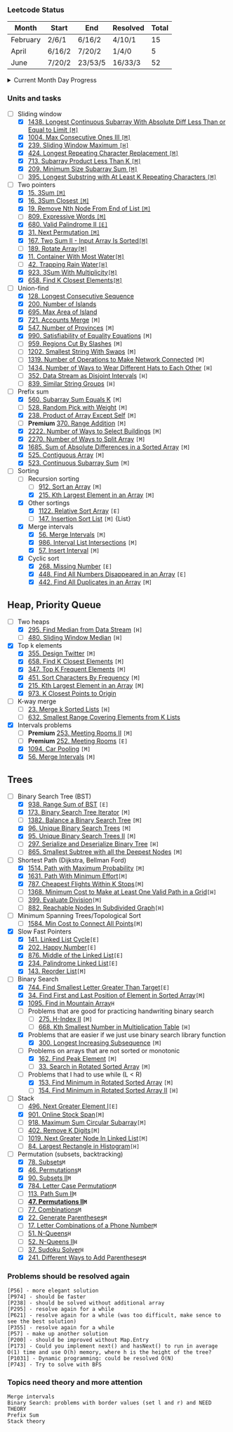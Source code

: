 ### Leetcode Status

| Month    | Start  | End     | Resolved | Total |
|----------|--------|---------|----------|-------|
| February | 2/6/1  | 6/16/2  | 4/10/1   | 15    |
| April    | 6/16/2 | 7/20/2  | 1/4/0    | 5     |
| June     | 7/20/2 | 23/53/5 | 16/33/3  | 52    |

<details>
<summary>Current Month Day Progress</summary>

01.07.22 23/57/4 <br>
03.07.22 25/58/4 <br>
04.07.22 25/58/5 <br>
05.07.22 25/61/6 <br>
07.07.22 25/62/7 <br>
09.07.22 27/64/7 <br>
10.07.22 27/68/7 <br>
11.07.22 27/69/7 <br>
13.07.22 27/70/7 <br>
14.07.22 27/72/7 <br>
</details>

### Units and tasks

- [ ] Sliding window
    - [X] [1438. Longest Continuous Subarray With Absolute Diff Less Than or Equal to Limit `[M]`](https://leetcode.com/problems/longest-continuous-subarray-with-absolute-diff-less-than-or-equal-to-limit/)
    - [X] [1004. Max Consecutive Ones III `[M]`](https://leetcode.com/problems/max-consecutive-ones-iii/)
    - [X] [239. Sliding Window Maximum `[H]`](https://leetcode.com/problems/sliding-window-maximum/)
    - [X] [424. Longest Repeating Character Replacement `[M]`](https://leetcode.com/problems/longest-repeating-character-replacement/)
    - [X] [713. Subarray Product Less Than K `[M]`](https://leetcode.com/problems/subarray-product-less-than-k/)
    - [X] [209. Minimum Size Subarray Sum `[M]`](https://leetcode.com/problems/minimum-size-subarray-sum/)
    - [ ] [395. Longest Substring with At Least K Repeating Characters `[M]`](https://leetcode.com/problems/longest-substring-with-at-least-k-repeating-characters/)

- [ ] Two pointers
    - [X] [15. 3Sum `[M]`](https://leetcode.com/problems/3sum/)
    - [X] [16. 3Sum Closest `[M]`](https://leetcode.com/problems/3sum-closest/)
    - [X] [19. Remove Nth Node From End of List `[M]`](https://leetcode.com/problems/remove-nth-node-from-end-of-list/)
    - [ ] [809. Expressive Words `[M]`](https://leetcode.com/problems/expressive-words/)
    - [X] [680. Valid Palindrome II `[E]`](https://leetcode.com/problems/valid-palindrome-ii/)
    - [X] [31. Next Permutation `[M]`](https://leetcode.com/problems/next-permutation/)
    - [X] [167. Two Sum II - Input Array Is Sorted`[M]`](https://leetcode.com/problems/two-sum-ii-input-array-is-sorted/submissions/)
    - [ ] [189. Rotate Array`[M]`](https://leetcode.com/problems/rotate-array/submissions/)
    - [X] [11. Container With Most Water`[M]`](https://leetcode.com/problems/container-with-most-water/)
    - [ ] [42. Trapping Rain Water`[H]`](https://leetcode.com/problems/trapping-rain-water/)
    - [X] [923. 3Sum With Multiplicity`[M]`](https://leetcode.com/problems/3sum-with-multiplicity/)
    - [X] [658. Find K Closest Elements`[M]`](https://leetcode.com/problems/find-k-closest-elements/)

- [ ] Union-find
    - [X] [128. Longest Consecutive Sequence](https://leetcode.com/problems/longest-consecutive-sequence/)
    - [X] [200. Number of Islands](https://leetcode.com/problems/number-of-islands/)
    - [X] [695. Max Area of Island](https://leetcode.com/problems/max-area-of-island/)
    - [X] [721. Accounts Merge](https://leetcode.com/problems/accounts-merge/submissions/) `[M]`
    - [X] [547. Number of Provinces](https://leetcode.com/problems/number-of-provinces/) `[M]`
    - [X] [990. Satisfiability of Equality Equations](https://leetcode.com/problems/satisfiability-of-equality-equations/) `[M]`
    - [ ] [959. Regions Cut By Slashes](https://leetcode.com/problems/regions-cut-by-slashes/) `[M]`
    - [ ] [1202. Smallest String With Swaps](https://leetcode.com/problems/smallest-string-with-swaps/) `[M]`
    - [ ] [1319. Number of Operations to Make Network Connected](https://leetcode.com/problems/number-of-operations-to-make-network-connected/) `[M]`
    - [ ] [1434. Number of Ways to Wear Different Hats to Each Other](https://leetcode.com/problems/number-of-ways-to-wear-different-hats-to-each-other/) `[H]`
    - [ ] [352. Data Stream as Disjoint Intervals](https://leetcode.com/problems/data-stream-as-disjoint-intervals/) `[H]`
    - [ ] [839. Similar String Groups](https://leetcode.com/problems/similar-string-groups/) `[H]`

- [ ] Prefix sum
    - [X] [560. Subarray Sum Equals K](https://leetcode.com/problems/subarray-sum-equals-k/) `[M]`
    - [ ] [528. Random Pick with Weight](https://leetcode.com/problems/random-pick-with-weight/) `[M]`
    - [X] [238. Product of Array Except Self](https://leetcode.com/problems/product-of-array-except-self/) `[M]`
    - [ ] **Premium** [370. Range Addition](https://leetcode.com/problems/range-addition/) `[M]`
    - [X] [2222. Number of Ways to Select Buildings](https://leetcode.com/problems/number-of-ways-to-select-buildings/) `[M]`
    - [X] [2270. Number of Ways to Split Array](https://leetcode.com/problems/number-of-ways-to-split-array/) `[M]`
    - [X] [1685. Sum of Absolute Differences in a Sorted Array](https://leetcode.com/problems/sum-of-absolute-differences-in-a-sorted-array/) `[M]`
    - [X] [525. Contiguous Array](https://leetcode.com/problems/contiguous-array/) `[M]`
    - [X] [523. Continuous Subarray Sum](https://leetcode.com/problems/continuous-subarray-sum/) `[M]`

- [ ] Sorting
    - [ ] Recursion sorting
        - [ ] [912. Sort an Array](https://leetcode.com/problems/sort-an-array/) `[M]`
        - [X] [215. Kth Largest Element in an Array](https://leetcode.com/problems/kth-largest-element-in-an-array/) `[M]`
    - [X] Other sortings
        - [X] [1122. Relative Sort Array](https://leetcode.com/problems/relative-sort-array/) `[E]`
        - [ ] [147. Insertion Sort List](https://leetcode.com/problems/insertion-sort-list/) `[M]` {List}
    - [X] Merge intervals
        - [X] [56. Merge Intervals](https://leetcode.com/problems/merge-intervals/) `[M]`
        - [X] [986. Interval List Intersections](https://leetcode.com/problems/interval-list-intersections/) `[M]`
        - [X] [57. Insert Interval](https://leetcode.com/problems/insert-interval/) `[M]`
    - [X] Cyclic sort
        - [X] [268. Missing Number](https://leetcode.com/problems/missing-number/) `[E]`
        - [X] [448. Find All Numbers Disappeared in an Array](https://leetcode.com/problems/find-all-numbers-disappeared-in-an-array/) `[E]`
        - [X] [442. Find All Duplicates in an Array](https://leetcode.com/problems/find-all-duplicates-in-an-array/) `[M]`

## Heap, Priority Queue

- [ ] Two heaps
    - [X] [295. Find Median from Data Stream](https://leetcode.com/problems/find-median-from-data-stream/) `[H]`
    - [ ] [480. Sliding Window Median](https://leetcode.com/problems/sliding-window-median/) `[H]`
- [X] Top k elements
    - [X] [355. Design Twitter](https://leetcode.com/problems/design-twitter/) `[M]`
    - [X] [658. Find K Closest Elements](https://leetcode.com/problems/find-k-closest-elements/) `[M]`
    - [X] [347. Top K Frequent Elements](https://leetcode.com/problems/top-k-frequent-elements/) `[M]`
    - [X] [451. Sort Characters By Frequency](https://leetcode.com/problems/sort-characters-by-frequency/) `[M]`
    - [X] [215. Kth Largest Element in an Array](https://leetcode.com/problems/kth-largest-element-in-an-array/) `[M]`
    - [X] [973. K Closest Points to Origin](https://leetcode.com/problems/k-closest-points-to-origin/)
- [ ] K-way merge
    - [ ] [23. Merge k Sorted Lists](https://leetcode.com/problems/merge-k-sorted-lists/) `[H]`
    - [ ] [632. Smallest Range Covering Elements from K Lists](https://leetcode.com/problems/smallest-range-covering-elements-from-k-lists/)
- [X] Intervals problems
    - [ ] **Premium** [253. Meeting Rooms II](https://leetcode.com/problems/meeting-rooms-ii/) `[M]`
    - [ ] **Premium** [252. Meeting Rooms](https://leetcode.com/problems/meeting-rooms/) `[E]`
    - [X] [1094. Car Pooling](https://leetcode.com/problems/car-pooling/) `[M]`
    - [X] [56. Merge Intervals](https://leetcode.com/problems/merge-intervals/) `[M]`

## Trees

- [ ] Binary Search Tree (BST)
    - [X] [938. Range Sum of BST](https://leetcode.com/problems/range-sum-of-bst/) `[E]`
    - [X] [173. Binary Search Tree Iterator](https://leetcode.com/problems/binary-search-tree-iterator/) `[M]`
    - [ ] [1382. Balance a Binary Search Tree](https://leetcode.com/problems/balance-a-binary-search-tree/) `[M]`
    - [X] [96. Unique Binary Search Trees](https://leetcode.com/problems/unique-binary-search-trees/) `[M]`
    - [X] [95. Unique Binary Search Trees II](https://leetcode.com/problems/unique-binary-search-trees-ii/) `[M]`
    - [ ] [297. Serialize and Deserialize Binary Tree](https://leetcode.com/problems/serialize-and-deserialize-binary-tree/) `[H]`
    - [ ] [865. Smallest Subtree with all the Deepest Nodes](https://leetcode.com/problems/smallest-subtree-with-all-the-deepest-nodes) `[M]`
- [ ] Shortest Path (Dijkstra, Bellman Ford)
    - [X] [1514. Path with Maximum Probability](https://leetcode.com/problems/path-with-maximum-probability/) `[M]`
    - [X] [1631. Path With Minimum Effort](https://leetcode.com/problems/path-with-minimum-effort/)`[M]`
    - [X] [787. Cheapest Flights Within K Stops](https://leetcode.com/problems/cheapest-flights-within-k-stops/)`[M]`
    - [ ] [1368. Minimum Cost to Make at Least One Valid Path in a Grid](https://leetcode.com/problems/minimum-cost-to-make-at-least-one-valid-path-in-a-grid)`[H]`
    - [ ] [399. Evaluate Division](https://leetcode.com/problems/evaluate-division/)`[M]`
    - [ ] [882. Reachable Nodes In Subdivided Graph](https://leetcode.com/problems/reachable-nodes-in-subdivided-graph/)`[H]`
- [ ] Minimum Spanning Trees/Topological Sort
    - [ ] [1584. Min Cost to Connect All Points](https://leetcode.com/problems/min-cost-to-connect-all-points/)`[M]`
- [X] Slow Fast Pointers
    - [X] [141. Linked List Cycle](https://leetcode.com/problems/linked-list-cycle/)`[E]`
    - [X] [202. Happy Number](https://leetcode.com/problems/happy-number/)`[E]`
    - [X] [876. Middle of the Linked List](https://leetcode.com/problems/middle-of-the-linked-list/)`[E]`
    - [X] [234. Palindrome Linked List](https://leetcode.com/problems/palindrome-linked-list/)`[E]`
    - [X] [143. Reorder List](https://leetcode.com/problems/reorder-list/)`[M]`
- [ ] Binary Search
    - [X] [744. Find Smallest Letter Greater Than Target](https://leetcode.com/problems/find-smallest-letter-greater-than-target/)`[E]`
    - [X] [34. Find First and Last Position of Element in Sorted Array](https://leetcode.com/problems/find-first-and-last-position-of-element-in-sorted-array/)`[M]`
    - [X] [1095. Find in Mountain Array](https://leetcode.com/problems/find-in-mountain-array/)`H`
    - [ ] Problems that are good for practicing handwriting binary search
        - [ ] [275. H-Index II](https://leetcode.com/problems/h-index-ii/) `[M]`
        - [ ] [668. Kth Smallest Number in Multiplication Table](https://leetcode.com/problems/kth-smallest-number-in-multiplication-table/) `[H]`
    - [X] Problems that are easier if we just use binary search library function
        - [X] [300. Longest Increasing Subsequence](https://leetcode.com/problems/longest-increasing-subsequence/) `[M]`
    - [ ] Problems on arrays that are not sorted or monotonic
        - [X] [162. Find Peak Element](https://leetcode.com/problems/find-peak-element/) `[M]`
        - [ ] [33. Search in Rotated Sorted Array](https://leetcode.com/problems/search-in-rotated-sorted-array/) `[M]`
    - [ ] Problems that I had to use while (L < R)
        - [X] [153. Find Minimum in Rotated Sorted Array](https://leetcode.com/problems/find-minimum-in-rotated-sorted-array/) `[M]`
        - [ ] [154. Find Minimum in Rotated Sorted Array II](https://leetcode.com/problems/find-minimum-in-rotated-sorted-array-ii/) `[H]`
- [ ] Stack
    - [ ] [496. Next Greater Element I](https://leetcode.com/problems/next-greater-element-i/)`[E]`
    - [X] [901. Online Stock Span](https://leetcode.com/problems/online-stock-span/)`[M]`
    - [ ] [918. Maximum Sum Circular Subarray](https://leetcode.com/problems/maximum-sum-circular-subarray/)`[M]`
    - [ ] [402. Remove K Digits](https://leetcode.com/problems/remove-k-digits/)`[M]`
    - [ ] [1019. Next Greater Node In Linked List](https://leetcode.com/problems/next-greater-node-in-linked-list/)`[M]`
    - [ ] [84. Largest Rectangle in Histogram](https://leetcode.com/problems/largest-rectangle-in-histogram/)`[H]`

- [ ] Permutation (subsets, backtracking)
    - [X] [78. Subsets](https://leetcode.com/problems/subsets/)`M`
    - [X] [46. Permutations](https://leetcode.com/problems/permutations/)`M`
    - [X] [90. Subsets II](https://leetcode.com/problems/subsets-ii/)`M`
    - [X] [784. Letter Case Permutation](https://leetcode.com/problems/letter-case-permutation/submissions/)`M`
    - [ ] [113. Path Sum II](https://leetcode.com/problems/path-sum-ii/)`M`
    - [ ] **[47. Permutations II](https://leetcode.com/problems/permutations-ii)`M`**
    - [ ] [77. Combinations](https://leetcode.com/problems/combinations/)`M`
    - [X] [22. Generate Parentheses](https://leetcode.com/problems/generate-parentheses/)`M`
    - [ ] [17. Letter Combinations of a Phone Number](https://leetcode.com/problems/letter-combinations-of-a-phone-number/)`M`
    - [ ] [51. N-Queens](https://leetcode.com/problems/n-queens/)`H`
    - [ ] [52. N-Queens II](https://leetcode.com/problems/n-queens-ii/)`H`
    - [ ] [37. Sudoku Solver](https://leetcode.com/problems/sudoku-solver/)`H`
    - [X] [241. Different Ways to Add Parentheses](https://leetcode.com/problems/different-ways-to-add-parentheses/)`M`

### Problems should be resolved again

`[P56] - more elegant solution` <br>
`[P974] - should be faster` <br>
`[P238] - should be solved without additional array` <br>
`[P295] - resolve again for a while` <br>
`[P621] - resolve again for a while (was too difficult, make sence to see the best solution)` <br>
`[P355] - resolve again for a while` <br>
`[P57] - make up another solution` <br>
`[P200] - should be improved without Map.Entry` <br>
`[P173] - Could you implement next() and hasNext() to run in average O(1) time and use O(h) memory, where h is the height of the tree?` <br>
`[P1031] - Dynamic programming: could be resolved O(N)` <br>
`[P743] - Try to solve with BFS` <br>

### Topics need theory and more attention

`Merge intervals` <br>
`Binary Search: problems with border values (set l and r) and NEED THEORY`<br>
`Prefix Sum` <br>
`Stack theory` <br>
